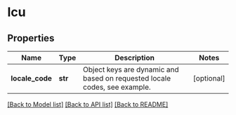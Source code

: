 # Icu

## Properties
Name | Type | Description | Notes
------------ | ------------- | ------------- | -------------
**locale_code** | **str** | Object keys are dynamic and based on requested locale codes, see example. | [optional] 

[[Back to Model list]](../README.md#documentation-for-models) [[Back to API list]](../README.md#documentation-for-api-endpoints) [[Back to README]](../README.md)


